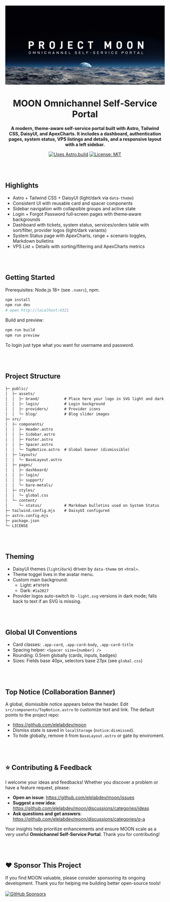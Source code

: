 ![MOON Banner](.github/media/img/banner/moon-banner.png)

<div align="center">

# MOON Omnichannel Self‑Service Portal
**A modern, theme‑aware self‑service portal built with Astro, Tailwind CSS, DaisyUI, and ApexCharts. It includes a dashboard, authentication pages, system status, VPS listings and details, and a responsive layout with a left sidebar.**


[![Uses Astro.build](https://img.shields.io/badge/uses-astro.build-blue)](https://github.com/withastro/astro/network/dependents)
[![License: MIT](https://img.shields.io/badge/License-MIT-yellow.svg)](LICENSE)



</div>
<br><br>

## Highlights
- Astro + Tailwind CSS + DaisyUI (light/dark via `data-theme`)
- Consistent UI with reusable card and spacer components
- Sidebar navigation with collapsible groups and active state
- Login + Forgot Password full‑screen pages with theme‑aware backgrounds
- Dashboard with tickets, system status, services/orders table with sort/filter, provider logos (light/dark variants)
- System Status page with ApexCharts, range + scenario toggles, Markdown bulletins
- VPS List + Details with sorting/filtering and ApexCharts metrics

<br><br>

## Getting Started

Prerequisites: Node.js 18+ (see `.nvmrc`), npm.

```bash
npm install
npm run dev
# open http://localhost:4321
```

Build and preview:
```bash
npm run build
npm run preview
```

To login just type what you want for username and password.

<br><br>

## Project Structure
```
├─ public/               
│  ├─ assets/
│  │  ├─ brand/           # Place here your logo in SVG light and dark
│  │  ├─ login/           # Login background
│  │  ├─ providers/       # Provider icons
│  │  └─ blog/            # Blog slider images
├─ src/
│  ├─ components/
│  │  ├─ Header.astro
│  │  ├─ Sidebar.astro
│  │  ├─ Footer.astro
│  │  ├─ Spacer.astro
│  │  └─ TopNotice.astro  # Global banner (dismissible)
│  ├─ layouts/
│  │  └─ BaseLayout.astro
│  ├─ pages/
│  │  ├─ dashboard/
│  │  ├─ login/
│  │  ├─ support/
│  │  └─ bare-metals/
│  ├─ styles/
│  │  └─ global.css
│  └─ content/
│     └─ status/          # Markdown bulletins used on System Status
├─ tailwind.config.mjs    # DaisyUI configured
├─ astro.config.mjs
├─ package.json
└─ LICENSE
```
<br><br>

## Theming
- DaisyUI themes (`light`/`dark`) driven by `data-theme` on `<html>`.
- Theme toggel lives in the avatar menu.
- Custom main background:
  - Light: `#f9f9f9`
  - Dark: `#1a2027`
- Provider logos auto-switch to `-light.svg` versions in dark mode; falls back to text if an SVG is missing.

<br><br>

## Global UI Conventions
- Card classes: `.app-card`, `.app-card-body`, `.app-card-title`
- Spacing helper: `<Spacer size={number} />`
- Rounding: 0.5rem globally (cards, inputs, badges)
- Sizes: Fields base 40px, selectors base 27px (see `global.css`)

<br><br>

## Top Notice (Collaboration Banner)
A global, dismissible notice appears below the header. Edit `src/components/TopNotice.astro` to customize text and link. The default points to the project repo:

- https://github.com/elelabdev/moon
- Dismiss state is saved in `localStorage` (`notice:dismissed`).
- To hide globally, remove it from `BaseLayout.astro` or gate by enviroment.

<br><br>


## ⭐ Contributing & Feedback

I welcome your ideas and feedbacks! Whether you discover a problem or have a feature request, please:

- **Open an issue**: https://github.com/elelabdev/moon/issues  
- **Suggest a new idea**: https://github.com/elelabdev/moon/discussions/categories/ideas
- **Ask questions and get answers**: https://github.com/elelabdev/moon/discussions/categories/q-a

Your insights help prioritize enhancements and ensure MOON scale as a very useful **Omnichannel Self-Service Portal**. Thank you for contributing!

<br><br>

## ❤️ Sponsor This Project
If you find MOON valuable, please consider sponsoring its ongoing development. Thank you for helping me building better open-source tools!  
<br>
[![GitHub Sponsors](https://img.shields.io/github/sponsors/elelabdev?label=Sponsor%20this%20project&logo=GitHub&style=flat)](https://github.com/sponsors/elelabdev) 